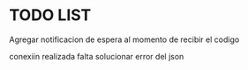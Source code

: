 # TODO LIST

Agregar notificacion de espera al momento de recibir el codigo

conexiin realizada falta solucionar error del json